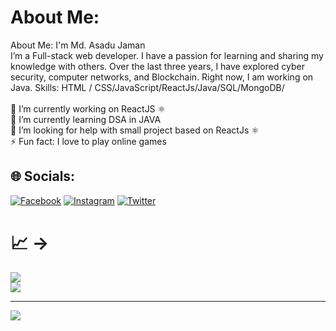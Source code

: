 # About Me:
 About Me: I'm Md. Asadu Jaman<br>I’m a Full-stack web developer. I have a passion for learning and sharing my knowledge with others. Over the last three years, I have explored cyber security, computer networks, and Blockchain. Right now, I am working on Java. Skills: HTML / CSS/JavaScript/ReactJs/Java/SQL/MongoDB/<br><br>🔭 I’m currently working on ReactJS ⚛️ <br>🌱 I’m currently learning DSA in JAVA<br>🤔 I’m looking for help with small project based on ReactJs ⚛️<br>⚡ Fun fact: I love to play online games


## 🌐 Socials:
[![Facebook](https://img.shields.io/badge/Facebook-%231877F2.svg?logo=Facebook&logoColor=white)](https://facebook.com/thetoothlessguy) [![Instagram](https://img.shields.io/badge/Instagram-%23E4405F.svg?logo=Instagram&logoColor=white)](https://instagram.com/thetoothlessguy) [![Twitter](https://img.shields.io/badge/Twitter-%231DA1F2.svg?logo=Twitter&logoColor=white)](https://twitter.com/rainbow_asad) 

# 📈 ->
![](https://github-readme-streak-stats.herokuapp.com/?user=asadujaman74&theme=midnight-purple&hide_border=false)<br/>
![](https://github-readme-stats.vercel.app/api/top-langs/?username=asadujaman74&theme=midnight-purple&hide_border=false&include_all_commits=true&count_private=true&layout=compact)

---
[![](https://visitcount.itsvg.in/api?id=asadujaman74&icon=5&color=12)](https://visitcount.itsvg.in)

<!-- Proudly created with GPRM ( https://gprm.itsvg.in ) -->
